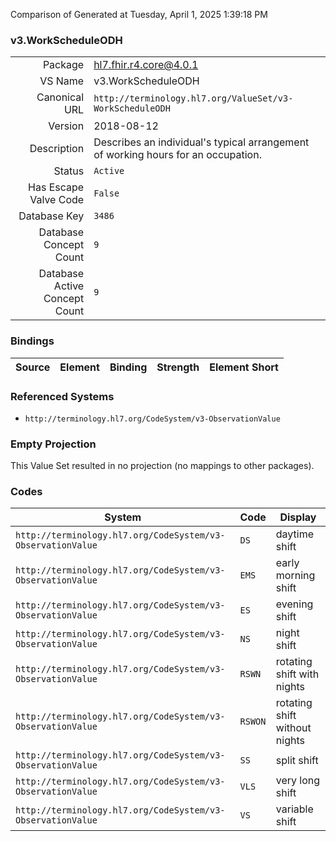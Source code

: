 Comparison of 
Generated at Tuesday, April 1, 2025 1:39:18 PM

### v3.WorkScheduleODH

|      |     |
| ---: | --- |
| Package | hl7.fhir.r4.core@4.0.1 |
| VS Name | v3.WorkScheduleODH |
| Canonical URL | `http://terminology.hl7.org/ValueSet/v3-WorkScheduleODH` |
| Version | 2018-08-12 |
| Description | Describes an individual's typical arrangement of working hours for an occupation. |
| Status | `Active` |
| Has Escape Valve Code | `False` |
| Database Key | `3486` |
| Database Concept Count | `9` |
| Database Active Concept Count | `9` |
### Bindings

| Source | Element | Binding | Strength | Element Short |
| ------ | ------- | ------- | -------- | ------------- |

### Referenced Systems

* `http://terminology.hl7.org/CodeSystem/v3-ObservationValue`
### Empty Projection

This Value Set resulted in no projection (no mappings to other packages).

### Codes

| System | Code | Display |
| ------ | ---- | ------- |
| `http://terminology.hl7.org/CodeSystem/v3-ObservationValue` | `DS` | daytime shift |
| `http://terminology.hl7.org/CodeSystem/v3-ObservationValue` | `EMS` | early morning shift |
| `http://terminology.hl7.org/CodeSystem/v3-ObservationValue` | `ES` | evening shift |
| `http://terminology.hl7.org/CodeSystem/v3-ObservationValue` | `NS` | night shift |
| `http://terminology.hl7.org/CodeSystem/v3-ObservationValue` | `RSWN` | rotating shift with nights |
| `http://terminology.hl7.org/CodeSystem/v3-ObservationValue` | `RSWON` | rotating shift without nights |
| `http://terminology.hl7.org/CodeSystem/v3-ObservationValue` | `SS` | split shift |
| `http://terminology.hl7.org/CodeSystem/v3-ObservationValue` | `VLS` | very long shift |
| `http://terminology.hl7.org/CodeSystem/v3-ObservationValue` | `VS` | variable shift |
